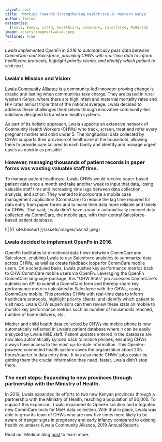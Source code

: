 ```yaml
---
layout: post
title: 'Working Towards Strengthening Healthcare in Western Kenya'
author: leilei
categories:
  [lwala, kenya, ict4d, healthcare, commcare, salesforce, MoHdata]
image: assets/images/lwala1.jpeg
featured: true
---
```


_Lwala implemented OpenFn in 2016 to automatically pass data between CommCare and Salesforce, providing CHWs with real-time data to inform healthcare  protocols, highlight priority clients, and identify which patient to visit next._

### Lwala's Mission and Vision

[Lwala Community Alliance](http://www.lwala.org) is a community-led innovator proving change is drastic and lasting when communities take charge. They are based in rural western Kenya, where there are high infant and maternal mortality rates and HIV rates almost triple that of the national average. Lwala decided to address these challenges themselves through innovative community-led solutions designed to transform health systems. 

As part of its holistic approach, Lwala supports an extensive network of Community Health Workers (CHWs) who track, screen, treat and refer every pregnant mother and child under 5. The longitudinal data collected by CHWs supports their provision of healthcare at the household, allowing them to provide care tailored to each family and identify and manage urgent cases as quickly as possible. 

### However, managing thousands of patient records in paper forms was wasting valuable staff time. 

To manage patient healthcare, Lwala CHWs would receive paper-based patient data once a month and take another week to input that data, losing valuable staff time and increasing time lags between data collection, analysis, and action. They wanted to incorporate a mobile case management application (CommCare) to reduce the lag time required for data entry from paper forms and to make their data more reliable and timely for CHWs. That said, Lwala didn’t have a way to automatically connect data collected via CommCare, the mobile app, with their central Salesforce-based patient database. 

![]({{ site.baseurl }}/assets/images/lwala2.jpeg)

### Lwala decided to implement OpenFn in 2016. 

OpenFn facilitates bi-directional data flows between CommCare and Salesforce, enabling Lwala to use Salesforce analytics to summarize data across CHWs, as well as create feedback loops for CommCare mobile users. On a scheduled basis, Lwala pushes key performance metrics back to CHW CommCare mobile users via OpenFn. Leveraging the OpenFn CommCare language-package, this "CHW Stats" job accesses CommCare's submission API to submit a CommCare form and thereby share key performance metrics calculated in Salesforce with the CHWs, using CommCare mobile. This provides CHWs with real-time data to inform healthcare  protocols, highlight priority clients, and identify which patient to visit next. Lwala CHW supervisors can then review these stats on mobile to monitor key performance metrics such as number of households reached, number of home delivers, etc. 

Mother and child health data collected by CHWs via mobile phone is now automatically reflected in Lwala’s patient database where it can be easily analyzed by Lwala M&E staff. Patient updates entered in the database are now also automatically synced back to mobile phones, ensuring CHWs always have access to the most up-to-date information. This OpenFn-powered connected health system saves the organization about 205 hours/quarter in data entry time. It has also made CHWs’ jobs easier by getting them the crucial information they need, faster. Lwala didn’t stop there. 

### The next steps: Expanding to new provinces through partnership with the Ministry of Health.

In 2019, Lwala expanded its efforts to two new Kenyan provinces through a partnership with the Ministry of Health, reaching a population of 90,000. To support this expansion, Lwala expanded its OpenFn solution and integrated new CommCare tools for MoH data collection. With that in place, Lwala was able to grow its team of CHWs who are now five times more likely to be aware of danger signs in pregnancy and early infancy compared to existing health volunteers (Lwala Community Alliance, 2019 Annual Report). 


Read our Medium blog [post](https://medium.com/@taylordowns2000/building-a-real-time-decision-support-tool-for-community-health-workers-75ef8a4ba520?source=---------7------------------) to learn more.

